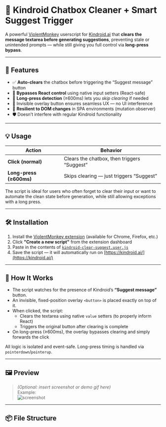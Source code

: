 # 🧹 Kindroid Chatbox Cleaner + Smart Suggest Trigger

A powerful [ViolentMonkey](https://violentmonkey.github.io/) userscript for [Kindroid.ai](https://kindroid.ai/) that **clears the message textarea before generating suggestions**, preventing stale or unintended prompts — while still giving you full control via **long-press bypass**.

---

## 🚀 Features

- ✅ **Auto-clears** the chatbox before triggering the “Suggest message” button  
- 🔁 **Bypasses React control** using native input setters (React-safe)  
- 🧠 **Long-press detection** (≥600ms) lets you *skip clearing* if needed  
- 🎯 Invisible overlay button ensures seamless UX — no UI interference  
- 🔄 **Resilient to DOM changes** in SPA environments (mutation observer)  
- 🛡️ Doesn’t interfere with regular Kindroid functionality  

---

## 💡 Usage

| Action                       | Behavior                                         |
|-----------------------------|--------------------------------------------------|
| **Click (normal)**          | Clears the chatbox, then triggers “Suggest”     |
| **Long-press (≥600ms)**     | Skips clearing — just triggers “Suggest”        |

The script is ideal for users who often forget to clear their input or want to automate the clean state before generation, while still allowing exceptions with a long press.

---

## 🛠️ Installation

1. Install the [ViolentMonkey extension](https://violentmonkey.github.io/) (available for Chrome, Firefox, etc.)
2. Click **"Create a new script"** from the extension dashboard
3. Paste in the contents of [`kindroid-clear-suggest.user.js`](#)
4. Save the script — it will automatically run on [https://kindroid.ai/](https://kindroid.ai/)

---

## 🧪 How It Works

- The script watches for the presence of Kindroid’s **“Suggest message”** button.
- An invisible, fixed-position overlay `<button>` is placed exactly on top of it.
- When clicked, the script:
  - Clears the textarea using native `value` setters (to properly inform React)
  - Triggers the original button after clearing is complete
- On long-press (≥600ms), the overlay bypasses clearing and simply forwards the click

All logic is isolated and event-safe. Long-press timing is handled via `pointerdown`/`pointerup`.

---

## 🖼️ Preview

> _(Optional: insert screenshot or demo gif here)_  
> Example:  
> ![screenshot](./screenshot.png)

---

## 📦 File Structure

